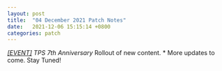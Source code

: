 ```yaml
---
layout: post
title:  "04 December 2021 Patch Notes"
date:   2021-12-06 15:15:14 +0800
categories: patch
---
```

<span class="g">*</span> <ins><i class="material-icon">[EVENT]</i></ins> TPS 7th Anniversary
<span class="g">*</span> Rollout of new content.
<span class="g">*</span> More updates to come. Stay Tuned!